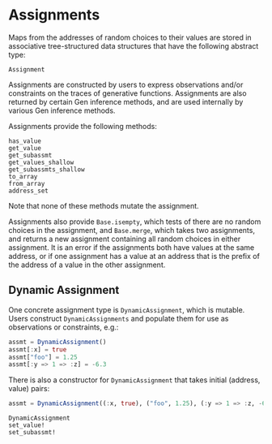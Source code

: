 # Assignments

Maps from the addresses of random choices to their values are stored in associative tree-structured data structures that have the following abstract type:
```@docs
Assignment
```

Assignments are constructed by users to express observations and/or constraints on the traces of generative functions.
Assignments are also returned by certain Gen inference methods, and are used internally by various Gen inference methods.

Assignments provide the following methods:
```@docs
has_value
get_value
get_subassmt
get_values_shallow
get_subassmts_shallow
to_array
from_array
address_set
```
Note that none of these methods mutate the assignment.

Assignments also provide `Base.isempty`, which tests of there are no random
choices in the assignment, and `Base.merge`, which takes two assignments, and
returns a new assignment containing all random choices in either assignment.
It is an error if the assignments both have values at the same address, or if
one assignment has a value at an address that is the prefix of the address of a
value in the other assignment.


## Dynamic Assignment

One concrete assignment type is `DynamicAssignment`, which is mutable.
Users construct `DynamicAssignments` and populate them for use as observations or constraints, e.g.:
```julia
assmt = DynamicAssignment()
assmt[:x] = true
assmt["foo"] = 1.25
assmt[:y => 1 => :z] = -6.3
```

There is also a constructor for `DynamicAssignment` that takes initial (address, value) pairs:
```julia
assmt = DynamicAssignment((:x, true), ("foo", 1.25), (:y => 1 => :z, -6.3))
```

```@docs
DynamicAssignment
set_value!
set_subassmt!
```

